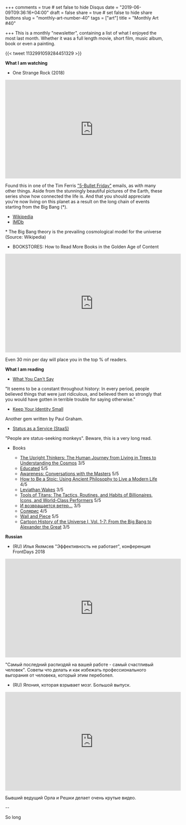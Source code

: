 +++
comments = true	# set false to hide Disqus
date = "2019-06-09T09:36:16+04:00"
draft = false
share = true	# set false to hide share buttons
slug = "monthly-art-number-40"
tags = ["art"]
title = "Monthly Art #40"

+++
This is a monthly "newsletter", containing a list of what I enjoyed the most
last month. Whether it was a full length movie, short film, music album, book
or even a painting.

{{< tweet 1132991059284451329 >}}

<!--more-->

**What I am watching**

* One Strange Rock (2018)

<iframe width="560" height="315" src="https://www.youtube-nocookie.com/embed/XrC4vDcWmxk" frameborder="0" allow="accelerometer; autoplay; encrypted-media; gyroscope; picture-in-picture" allowfullscreen></iframe>

Found this in one of the Tim Ferris ["5-Bullet
Friday"](https://go.tim.blog/5-bullet-friday-1/) emails, as with many other
things. Aside from the stunningly beautiful pictures of the Earth, these series
show how connected the life is. And that you should appreciate you're now
living on this planet as a result on the long chain of events starting from the
Big Bang (\*).

- [Wikipedia](https://en.wikipedia.org/wiki/One_Strange_Rock)
- [IMDb](https://www.imdb.com/title/tt7651892/)

\* The Big Bang theory is the prevailing cosmological model for the universe (Source: Wikipedia)

* BOOKSTORES: How to Read More Books in the Golden Age of Content

<iframe width="560" height="315" src="https://www.youtube-nocookie.com/embed/lIW5jBrrsS0" frameborder="0" allow="accelerometer; autoplay; encrypted-media; gyroscope; picture-in-picture" allowfullscreen></iframe>

Even 30 min per day will place you in the top % of readers.

**What I am reading**

* [What You Can't Say](http://www.paulgraham.com/say.html)

"It seems to be a constant throughout history: In every period, people believed
things that were just ridiculous, and believed them so strongly that you would
have gotten in terrible trouble for saying otherwise."

* [Keep Your Identity Small](http://www.paulgraham.com/identity.html)

Another gem written by Paul Graham.

* [Status as a Service (StaaS)](https://www.eugenewei.com/blog/2019/2/19/status-as-a-service)

"People are status-seeking monkeys". Beware, this is a very long read.

* Books

  - [The Upright Thinkers: The Human Journey from Living in Trees to Understanding the Cosmos](https://www.goodreads.com/book/show/22889752-the-upright-thinkers) 3/5
  - [Educated](https://www.goodreads.com/book/show/35133922-educated) 5/5
  - [Awareness: Conversations with the Masters](https://www.goodreads.com/book/show/94318.Awareness) 5/5
  - [How to Be a Stoic: Using Ancient Philosophy to Live a Modern Life](https://www.goodreads.com/book/show/31423245-how-to-be-a-stoic) 4/5
  - [Leviathan Wakes](https://www.goodreads.com/book/show/8855321-leviathan-wakes) 3/5
  - [Tools of Titans: The Tactics, Routines, and Habits of Billionaires, Icons, and World-Class Performers](https://www.goodreads.com/book/show/31823677-tools-of-titans) 5/5
  - [И возвращается ветер...](https://www.goodreads.com/book/show/5971156) 3/5
  - [Солярис](https://www.goodreads.com/book/show/25060381) 4/5
  - [Wall and Piece](https://www.goodreads.com/book/show/51250.Wall_and_Piece) 5/5
  - [Cartoon History of the Universe I, Vol. 1-7: From the Big Bang to Alexander the Great](https://www.goodreads.com/book/show/64581.Cartoon_History_of_the_Universe_I_Vol_1_7) 3/5

**Russian**

* (RU) Илья Якямсев "Эффективность не работает", конференция FrontDays 2018

<iframe width="560" height="315" src="https://www.youtube-nocookie.com/embed/K6oZuB8_dU8" frameborder="0" allow="accelerometer; autoplay; encrypted-media; gyroscope; picture-in-picture" allowfullscreen></iframe>

"Самый последний распиздяй на вашей работе - самый счастливый человек". Советы
что делать и как избежать профессионального выгорания от человека, который этим
переболел.

* (RU) Япония, которая взрывает мозг. Большой выпуск.

<iframe width="560" height="315" src="https://www.youtube-nocookie.com/embed/Gb0TQ7VeApY" frameborder="0" allow="accelerometer; autoplay; encrypted-media; gyroscope; picture-in-picture" allowfullscreen></iframe>

Бывший ведущий Орла и Решки делает очень крутые видео.

--

So long
